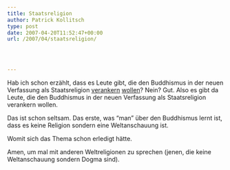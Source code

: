 ```yaml
---
title: Staatsreligion
author: Patrick Kollitsch
type: post
date: 2007-04-20T11:52:47+00:00
url: /2007/04/staatsreligion/




---
```

Hab ich schon erz&auml;hlt, dass es Leute gibt, die den Buddhismus in der neuen Verfassung als Staatsreligion [verankern][1] [wollen][2]? Nein? Gut. Also es gibt da Leute, die den Buddhismus in der neuen Verfassung als Staatsreligion verankern wollen. 

Das ist schon seltsam. Das erste, was &#8220;man&#8221; &uuml;ber den Buddhismus lernt ist, dass es keine Religion sondern eine Weltanschauung ist. 

Womit sich das Thema schon erledigt h&auml;tte. 

Amen, um mal mit anderen Weltreligionen zu sprechen (jenen, die keine Weltanschauung sondern Dogma sind).

 [1]: http://www.nationmultimedia.com/webblog/view_blog.php?uid=172&bid=2516
 [2]: http://www.nationmultimedia.com/2007/04/21/letters/letters_30032326.php